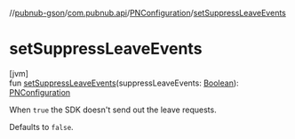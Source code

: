 //[pubnub-gson](../../../index.md)/[com.pubnub.api](../index.md)/[PNConfiguration](index.md)/[setSuppressLeaveEvents](set-suppress-leave-events.md)

# setSuppressLeaveEvents

[jvm]\
fun [setSuppressLeaveEvents](set-suppress-leave-events.md)(suppressLeaveEvents: [Boolean](https://kotlinlang.org/api/latest/jvm/stdlib/kotlin/-boolean/index.html)): [PNConfiguration](index.md)

When `true` the SDK doesn't send out the leave requests.

Defaults to `false`.
